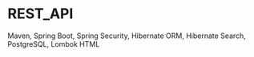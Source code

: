 # REST_API
Maven,
Spring Boot,
Spring Security,
Hibernate ORM,
Hibernate Search,
PostgreSQL,
Lombok
HTML
